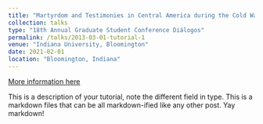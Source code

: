 ```yaml
---
title: "Martyrdom and Testimonies in Central America during the Cold War"
collection: talks
type: "18th Annual Graduate Student Conference Diálogos"
permalink: /talks/2013-03-01-tutorial-1
venue: "Indiana University, Bloomington"
date: 2021-02-01
location: "Bloomington, Indiana"
---
```


[More information here](http://exampleurl.com)

This is a description of your tutorial, note the different field in type. This is a markdown files that can be all markdown-ified like any other post. Yay markdown!
